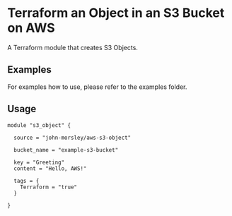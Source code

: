 ﻿# Terraform an Object in an S3 Bucket on AWS 

A Terraform module that creates S3 Objects.

## Examples

For examples how to use, please refer to the examples folder.

## Usage

```
module "s3_object" {

  source = "john-morsley/aws-s3-object"

  bucket_name = "example-s3-bucket"

  key = "Greeting"
  content = "Hello, AWS!"

  tags = {
    Terraform = "true"
  }

}
```